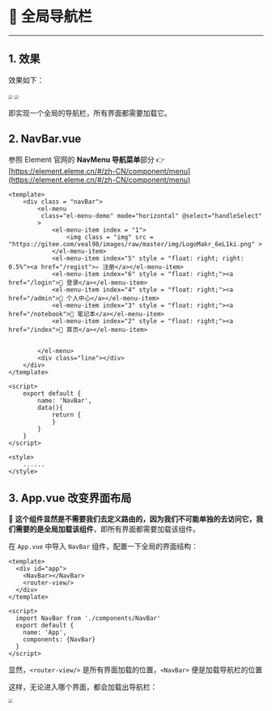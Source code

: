 # 🎈 全局导航栏

---

## 1. 效果

效果如下：

<img src="https://gitee.com/veal98/images/raw/master/img/20200925105213.png" style="zoom: 50%;" />

<img src="https://gitee.com/veal98/images/raw/master/img/20200927104520.png" style="zoom: 50%;" />

即实现一个全局的导航栏，所有界面都需要加载它。

## 2. NavBar.vue

参照 Element 官网的 **NavMenu 导航菜单**部分 👉 [https://element.eleme.cn/#/zh-CN/component/menu](https://element.eleme.cn/#/zh-CN/component/menu)

```vue
<template>
    <div class = "navBar">
        <el-menu 
         class="el-menu-demo" mode="horizontal" @select="handleSelect"
        >
            <el-menu-item index = "1">
                <img class = "img" src = "https://gitee.com/veal98/images/raw/master/img/LogoMakr_6eL1ki.png" >
            </el-menu-item>
            <el-menu-item index="5" style = "float: right; right: 0.5%"><a href="/regist">✍ 注册</a></el-menu-item>
            <el-menu-item index="6" style = "float: right;"><a href="/login">📡 登录</a></el-menu-item>
            <el-menu-item index="4" style = "float: right;"><a href="/admin">🎅 个人中心</a></el-menu-item>
            <el-menu-item index="3" style = "float: right;"><a href="/notebook">📖 笔记本</a></el-menu-item>
            <el-menu-item index="2" style = "float: right;"><a href="/index">🚀 首页</a></el-menu-item>

            
        </el-menu>
        <div class="line"></div>
    </div>
</template>

<script>
    export default {
        name: 'NavBar',
        data(){
            return {
            }
        }
    }
</script>

<style>
    ......
</style>
```

## 3. App.vue 改变界面布局

🚨 **这个组件显然是不需要我们去定义路由的，因为我们不可能单独的去访问它，我们需要的是全局加载该组件**，即所有界面都需要加载该组件。

在 `App.vue` 中导入 `NavBar` 组件，配置一下全局的界面结构：

```vue
<template>
  <div id="app">
    <NavBar></NavBar>
    <router-view/>
  </div>
</template>

<script>
  import NavBar from './components/NavBar'
  export default {
    name: 'App',
    components: {NavBar}
  }
</script>
```

显然，`<router-view/>` 是所有界面加载的位置，`<NavBar>` 便是加载导航栏的位置

这样，无论进入哪个界面，都会加载出导航栏：

<img src="https://gitee.com/veal98/images/raw/master/img/20200925105828.png" style="zoom:50%;" />
